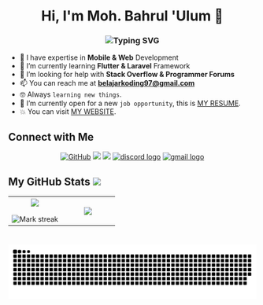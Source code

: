 <h1 align="center">Hi, I'm Moh. Bahrul 'Ulum 👋</h1>
<h3 align="center" href="https://git.io/typing-svg"><img src="https://readme-typing-svg.herokuapp.com?font=Fira+Code&size=24&pause=1000&color=1BDCFF&center=true&vCenter=true&width=435&lines=Welcome+to+my+GitHub+Profile!;I'm+a+Software+Engineer;Mobile+%26+Web+Developer" alt="Typing SVG" /></h3>

- 🧛 I have expertise in **Mobile & Web** Development
- 🌱 I’m currently learning **Flutter & Laravel** Framework
- 🤔 I’m looking for help with **Stack Overflow & Programmer Forums**
- 📫 You can reach me at **belajarkoding97@gmail.com**
- :nerd_face: Always `learning new things`.
- :thinking: I’m currently open for a new `job opportunity`, this is [MY RESUME](http://lnkiy.in/Ahmed_Hossam_Resume).
- :boom: You can visit [MY WEBSITE](my-website-link).

## Connect with Me

<p align="center">
    <a href="https://github.com/ulumdev" target="blank"><img src="https://img.shields.io/badge/GitHub-100000?style=for-the-badge&logo=github&logoColor=white" alt="GitHub"/></a>
    <a href=""><img src="https://img.shields.io/badge/Instagram-E4405F?style=for-the-badge&logo=instagram&logoColor=white"/></a>
    <a href=""><img src="https://img.shields.io/badge/LinkedIn-0077B5?style=for-the-badge&logo=linkedin&logoColor=white"/></a>
    <a href=""><img src="https://img.shields.io/static/v1?message=Discord&logo=discord&label=&color=7289DA&logoColor=white&labelColor=&style=for-the-badge" alt="discord logo"/></a>
    <a href=""><img src="https://img.shields.io/static/v1?message=Gmail&logo=gmail&label=&color=D14836&logoColor=white&labelColor=&style=for-the-badge" alt="gmail logo"/></a>
    <!-- <a href=""><img src=""/></a>
    <a href=""><img src=""/></a>
    <a href=""><img src=""/></a> -->
</p>

###

<h2>My GitHub Stats <img src = "https://i.pinimg.com/originals/65/c4/f4/65c4f452571be1261e9c623f7da488ac.gif" width = 35px> </h2>
<table align="center">
<tr border="none">
<td width="50%" align="center">
  <img  align="center"  src="https://github-readme-stats.vercel.app/api?username=ulumdev&theme=algolia&show_icons=true&count_private=true" />
  <br></br>
  <img  title="🔥 Get streak stats for your profile at git.io/streak-stats" alt="Mark streak" src="https://github-readme-streak-stats.herokuapp.com/?user=ulumdev&theme=algolia" /> 
</td>
<td width="50%" align="center">
  <img  align="center"  src="https://github-readme-stats.anuraghazra1.vercel.app/api/top-langs/?username=ulumdev&theme=algolia&hide_border=false&no-bg=true&no-frame=true&langs_count=6"/>
  
</td>
</tr>
</table>

###

<br clear="both">

<img src="https://raw.githubusercontent.com/ulumdev/ulumdev/output/snake.svg" alt="Snake animation" />

###
